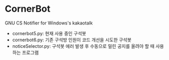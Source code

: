 # CornerBot
GNU CS Notifier for Windows's kakaotalk

- cornerbot5.py: 현재 사용 중인 구석봇
- cornerbot6.py: 기존 구석방 인원이 코드 개선을 시도한 구석봇
- noticeSelector.py: 구석봇 에러 발생 후 수동으로 밀린 공지를 올려야 할 때 사용하는 프로그램

